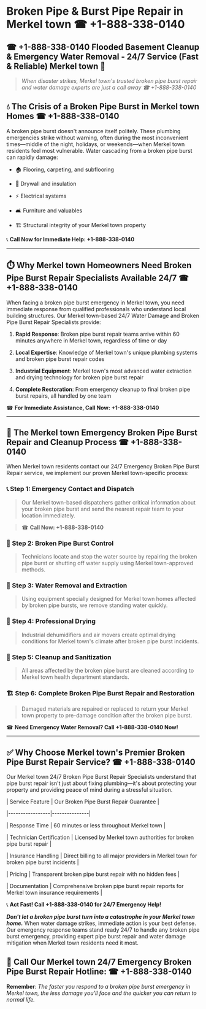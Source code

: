 # Broken Pipe & Burst Pipe Repair in Merkel town ☎ +1-888-338-0140  
## ☎ +1-888-338-0140 Flooded Basement Cleanup & Emergency Water Removal - 24/7 Service (Fast & Reliable) Merkel town 🚨  

> *When disaster strikes, Merkel town's trusted broken pipe burst repair and water damage experts are just a call away ☎ +1-888-338-0140*  

## 💧 The Crisis of a Broken Pipe Burst in Merkel town Homes ☎ +1-888-338-0140  

A broken pipe burst doesn't announce itself politely. These plumbing emergencies strike without warning, often during the most inconvenient times—middle of the night, holidays, or weekends—when Merkel town residents feel most vulnerable. Water cascading from a broken pipe burst can rapidly damage:  

* 🏠 Flooring, carpeting, and subflooring  
* 🧱 Drywall and insulation  
* ⚡ Electrical systems  
* 🛋️ Furniture and valuables  
* 🏗️ Structural integrity of your Merkel town property  

📞 **Call Now for Immediate Help: +1-888-338-0140**  

---  

## ⏱️ Why Merkel town Homeowners Need Broken Pipe Burst Repair Specialists Available 24/7 ☎ +1-888-338-0140  

When facing a broken pipe burst emergency in Merkel town, you need immediate response from qualified professionals who understand local building structures. Our Merkel town-based 24/7 Water Damage and Broken Pipe Burst Repair Specialists provide:  

1. **Rapid Response**: Broken pipe burst repair teams arrive within 60 minutes anywhere in Merkel town, regardless of time or day  
2. **Local Expertise**: Knowledge of Merkel town's unique plumbing systems and broken pipe burst repair codes  
3. **Industrial Equipment**: Merkel town's most advanced water extraction and drying technology for broken pipe burst repair  
4. **Complete Restoration**: From emergency cleanup to final broken pipe burst repairs, all handled by one team  

☎ **For Immediate Assistance, Call Now: +1-888-338-0140**  

---  

## 🔧 The Merkel town Emergency Broken Pipe Burst Repair and Cleanup Process ☎ +1-888-338-0140  

When Merkel town residents contact our 24/7 Emergency Broken Pipe Burst Repair service, we implement our proven Merkel town-specific process:  

### 📞 Step 1: Emergency Contact and Dispatch  
> Our Merkel town-based dispatchers gather critical information about your broken pipe burst and send the nearest repair team to your location immediately.  
> ☎ **Call Now: +1-888-338-0140**  

### 🚿 Step 2: Broken Pipe Burst Control  
> Technicians locate and stop the water source by repairing the broken pipe burst or shutting off water supply using Merkel town-approved methods.  

### 🌊 Step 3: Water Removal and Extraction  
> Using equipment specially designed for Merkel town homes affected by broken pipe bursts, we remove standing water quickly.  

### 💨 Step 4: Professional Drying  
> Industrial dehumidifiers and air movers create optimal drying conditions for Merkel town's climate after broken pipe burst incidents.  

### 🧼 Step 5: Cleanup and Sanitization  
> All areas affected by the broken pipe burst are cleaned according to Merkel town health department standards.  

### 🏗️ Step 6: Complete Broken Pipe Burst Repair and Restoration  
> Damaged materials are repaired or replaced to return your Merkel town property to pre-damage condition after the broken pipe burst.  

☎ **Need Emergency Water Removal? Call +1-888-338-0140 Now!**  

---  

## ✅ Why Choose Merkel town's Premier Broken Pipe Burst Repair Service? ☎ +1-888-338-0140  

Our Merkel town 24/7 Broken Pipe Burst Repair Specialists understand that pipe burst repair isn't just about fixing plumbing—it's about protecting your property and providing peace of mind during a stressful situation.  

| Service Feature | Our Broken Pipe Burst Repair Guarantee |  
|-----------------|---------------|  
| Response Time | 60 minutes or less throughout Merkel town |  
| Technician Certification | Licensed by Merkel town authorities for broken pipe burst repair |  
| Insurance Handling | Direct billing to all major providers in Merkel town for broken pipe burst incidents |  
| Pricing | Transparent broken pipe burst repair with no hidden fees |  
| Documentation | Comprehensive broken pipe burst repair reports for Merkel town insurance requirements |  

📞 **Act Fast! Call +1-888-338-0140 for 24/7 Emergency Help!**  

***Don't let a broken pipe burst turn into a catastrophe in your Merkel town home.*** When water damage strikes, immediate action is your best defense. Our emergency response teams stand ready 24/7 to handle any broken pipe burst emergency, providing expert pipe burst repair and water damage mitigation when Merkel town residents need it most.  

## 📱 Call Our Merkel town 24/7 Emergency Broken Pipe Burst Repair Hotline: ☎ +1-888-338-0140  

**Remember**: *The faster you respond to a broken pipe burst emergency in Merkel town, the less damage you'll face and the quicker you can return to normal life.*